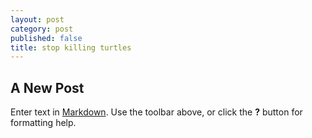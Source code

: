 ```yaml
---
layout: post
category: post
published: false
title: stop killing turtles
---
```

## A New Post

Enter text in [Markdown](http://daringfireball.net/projects/markdown/). Use the toolbar above, or click the **?** button for formatting help.
